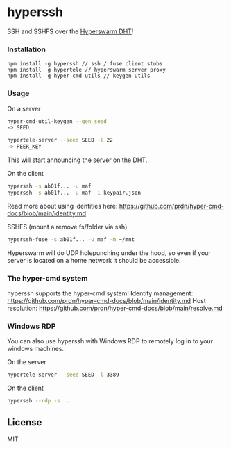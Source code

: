 # hyperssh

SSH and SSHFS over the [Hyperswarm DHT](https://github.com/hyperswarm/dht)!

### Installation
```
npm install -g hyperssh // ssh / fuse client stubs
npm install -g hypertele // hyperswarm server proxy
npm install -g hyper-cmd-utils // keygen utils
```

### Usage

On a server

```sh
hyper-cmd-util-keygen --gen_seed
-> SEED

hypertele-server --seed SEED -l 22
-> PEER_KEY
```

This will start announcing the server on the DHT.

On the client

```sh
hyperssh -s ab01f... -u maf
hyperssh -s ab01f... -u maf -i keypair.json
```

Read more about using identities here: https://github.com/prdn/hyper-cmd-docs/blob/main/identity.md


SSHFS (mount a remove fs/folder via ssh)

```sh
hyperssh-fuse -s ab01f... -u maf -m ~/mnt
```

Hyperswarm will do UDP holepunching under the hood, so even if your server is located on a home network it should be accessible.

### The hyper-cmd system

hyperssh supports the hyper-cmd system!
Identity management: https://github.com/prdn/hyper-cmd-docs/blob/main/identity.md
Host resolution: https://github.com/prdn/hyper-cmd-docs/blob/main/resolve.md

### Windows RDP

You can also use hyperssh with Windows RDP to remotely log in to your windows machines.

On the server
```sh
hypertele-server --seed SEED -l 3389
```

On the client
```sh
hyperssh --rdp -s ...
```

## License

MIT
